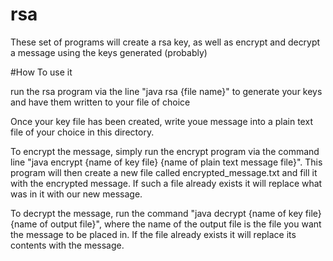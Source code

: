 # rsa
These set of programs will create a rsa key, as well as encrypt and decrypt a message using the keys generated (probably)

#How To use it

run the rsa program via the line "java rsa {file name}" to generate your keys and have them written to your file of choice

Once your key file has been created, write youe message into a plain text file of your choice in this directory. 

To encrypt the message, simply run the encrypt program via the command line "java encrypt {name of key file} {name of plain text message file}". This program will then create a new file called encrypted_message.txt and fill it with the encrypted message. If such a file already exists it will replace what was in it with our new message.

To decrypt the message, run the command "java decrypt {name of key file} {name of output file}", where the name of the output file is the file you want the message to be placed in. If the file already exists it will replace its contents with the message. 
